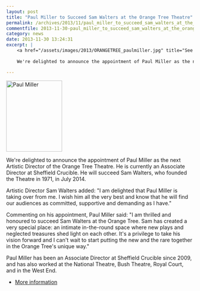 ```yaml
---
layout: post
title: "Paul Miller to Succeed Sam Walters at the Orange Tree Theatre"
permalink: /archives/2013/11/paul_miller_to_succeed_sam_walters_at_the_orange_t.html
commentfile: 2013-11-30-paul_miller_to_succeed_sam_walters_at_the_orange_t
category: news
date: 2013-11-30 13:24:31
excerpt: |
    <a href="/assets/images/2013/ORANGETREE_paulmiller.jpg" title="See larger version of - Paul Miller"><img src="/assets/images/2013/ORANGETREE_paulmiller_thumb.jpg" width="150" height="191" alt="Paul Miller" class="photo right" /></a>
    
    We're delighted to announce the appointment of Paul Miller as the next Artistic Director of the Orange Tree Theatre. He is currently an Associate Director at Sheffield Crucible. He will succeed Sam Walters, who founded the Theatre in 1971, in July 2014.

---
```


<a href="/assets/images/2013/ORANGETREE_paulmiller.jpg" title="See larger version of - Paul Miller"><img src="/assets/images/2013/ORANGETREE_paulmiller_thumb.jpg" width="150" height="191" alt="Paul Miller" class="photo right" /></a>

We're delighted to announce the appointment of Paul Miller as the next Artistic Director of the Orange Tree Theatre. He is currently an Associate Director at Sheffield Crucible. He will succeed Sam Walters, who founded the Theatre in 1971, in July 2014.

Artistic Director Sam Walters added: "I am delighted that Paul Miller is taking over from me. I wish him all the very best and know that he will find our audiences as committed, supportive and demanding as I have."

Commenting on his appointment, Paul Miller said: "I am thrilled and honoured to succeed Sam Walters at the Orange Tree. Sam has created a very special place: an intimate in-the-round space where new plays and neglected treasures shed light on each other. It's a privilege to take his vision forward and I can't wait to start putting the new and the rare together in the Orange Tree's unique way."

Paul Miller has been an Associate Director at Sheffield Crucible since 2009, and has also worked at the National Theatre, Bush Theatre, Royal Court, and in the West End.

-   [More information](https://www.orangetreetheatre.co.uk/news/21-11-13/paul-miller-appointed-the-next-artistic-director-the-orange-tree-theatre?dm_i=1EJ0,202Q9,73ZPBI,779XH,1)
